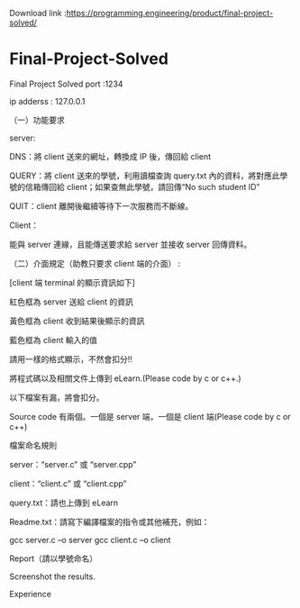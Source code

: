 Download link :https://programming.engineering/product/final-project-solved/


# Final-Project-Solved
Final Project Solved
port :1234

ip adderss : 127.0.0.1

（一）功能要求

server:

DNS：將 client 送來的網址，轉換成 IP 後，傳回給 client

QUERY：將 client 送來的學號，利用讀檔查詢 query.txt 內的資料，將對應此學號的信箱傳回給 client；如果查無此學號，請回傳“No such student ID”

QUIT：client 離開後繼續等待下一次服務而不斷線。

Client：

能與 server 連線，且能傳送要求給 server 並接收 server 回傳資料。

（二）介面規定（助教只要求 client 端的介面） :

[client 端 terminal 的顯示資訊如下]



紅色框為 server 送給 client 的資訊

黃色框為 client 收到結果後顯示的資訊

藍色框為 client 輸入的值

請用一樣的格式顯示，不然會扣分!!


將程式碼以及相關文件上傳到 eLearn.(Please code by c or c++.)

以下檔案有漏，將會扣分。

Source code 有兩個。一個是 server 端，一個是 client 端(Please code by c or c++)

檔案命名規則

server：“server.c” 或 “server.cpp”

client：“client.c” 或 “client.cpp”

query.txt：請也上傳到 eLearn

Readme.txt：請寫下編譯檔案的指令或其他補充，例如：

gcc server.c –o server gcc client.c –o client

Report（請以學號命名）

Screenshot the results.

Experience
